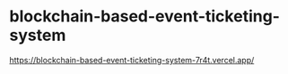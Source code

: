 # blockchain-based-event-ticketing-system

https://blockchain-based-event-ticketing-system-7r4t.vercel.app/
